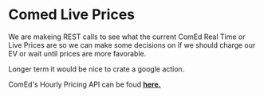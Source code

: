 # Comed Live Prices

We are makeing REST calls to see what the current ComEd Real Time or Live Prices are so we can make some decisions on if we should charge our EV or wait until prices are more favorable. 

Longer term it would be nice to crate a google action.

ComEd's Hourly Pricing API can be foud [**here.**](https://hourlypricing.comed.com/hp-api/)
